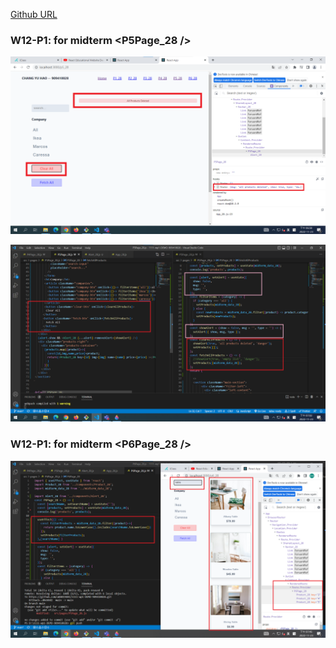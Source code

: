 [Github URL](https://github.com/a88019401/1111-wp1-DEMO-909410028.git)

### W12-P1: for midterm <P5Page_28 />



![](w12-p1-1.png)



![](w12-p1-2.png)
### W12-P1: for midterm <P6Page_28 />



![](w12-p2.png)